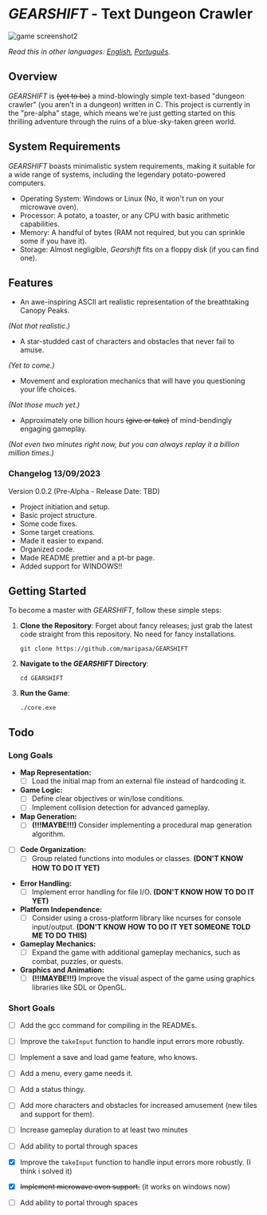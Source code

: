 # *GEARSHIFT* - Text Dungeon Crawler

![game screenshot2](https://github.com/maripasa/GEARSHIFT/assets/123270648/125b6ee1-e77b-4563-94a7-506d8086aef6)

_Read this in other languages: [English](README.md), [Português](README.br.md)._

## Overview

*GEARSHIFT* is ~~(yet to be)~~ a mind-blowingly simple text-based "dungeon crawler" (you aren't in a dungeon) written in C. This project is currently in the "pre-alpha" stage, which means we're just getting started on this thrilling adventure through the ruins of a blue-sky-taken green world.

## System Requirements

*GEARSHIFT* boasts minimalistic system requirements, making it suitable for a wide range of systems, including the legendary potato-powered computers.

- Operating System: Windows or Linux (No, it won't run on your microwave oven).
- Processor: A potato, a toaster, or any CPU with basic arithmetic capabilities.
- Memory: A handful of bytes (RAM not required, but you can sprinkle some if you have it).
- Storage: Almost negligible, *Gearshift* fits on a floppy disk (if you can find one).

## Features

- An awe-inspiring ASCII art realistic representation of the breathtaking Canopy Peaks.

*(Not that realistic.)*
- A star-studded cast of characters and obstacles that never fail to amuse. 

*(Yet to come.)*
- Movement and exploration mechanics that will have you questioning your life choices.

*(Not those much yet.)*
- Approximately one billion hours ~~(give or take)~~ of mind-bendingly engaging gameplay.

*(Not even two minutes right now, but you can always replay it a billion million times.)*

### Changelog 13/09/2023
Version 0.0.2 (Pre-Alpha - Release Date: TBD)
- Project initiation and setup.
- Basic project structure.
- Some code fixes.
- Some target creations.
- Made it easier to expand.
- Organized code.
- Made README prettier and a pt-br page.
- Added support for WINDOWS!!

## Getting Started

To become a master with *GEARSHIFT*, follow these simple steps:

1. **Clone the Repository**: Forget about fancy releases; just grab the latest code straight from this repository. No need for fancy installations.

    ```shell
    git clone https://github.com/maripasa/GEARSHIFT
    ```

2. **Navigate to the *GEARSHIFT* Directory**:

    ```shell
    cd GEARSHIFT
    ```

3. **Run the Game**:

    ```shell
    ./core.exe
    ```

## Todo

### **Long Goals**

- **Map Representation:**
  - [ ] Load the initial map from an external file instead of hardcoding it.

- **Game Logic:**
  - [ ] Define clear objectives or win/lose conditions.
  - [ ] Implement collision detection for advanced gameplay.
  
- **Map Generation:**
  - [ ] **(!!!MAYBE!!!)** Consider implementing a procedural map generation algorithm.
  
- [ ] **Code Organization:**
  - [ ] Group related functions into modules or classes. **(DON'T KNOW HOW TO DO IT YET)**

- **Error Handling:**
  - [ ] Implement error handling for file I/O. **(DON'T KNOW HOW TO DO IT YET)**
  
- **Platform Independence:**
  - [ ] Consider using a cross-platform library like ncurses for console input/output. **(DON'T KNOW HOW TO DO IT YET SOMEONE TOLD ME TO DO THIS)**

- **Gameplay Mechanics:**
  - [ ] Expand the game with additional gameplay mechanics, such as combat, puzzles, or quests.
  
- **Graphics and Animation:**
  - [ ] **(!!!MAYBE!!!)** Improve the visual aspect of the game using graphics libraries like SDL or OpenGL.

### Short Goals

- [ ] Add the gcc command for compiling in the READMEs.

- [ ] Improve the `takeInput` function to handle input errors more robustly.
- [ ] Implement a save and load game feature, who knows.

- [ ] Add a menu, every game needs it.

- [ ] Add a status thingy.

- [ ] Add more characters and obstacles for increased amusement (new tiles and support for them).

- [ ] Increase gameplay duration to at least two minutes

- [ ] Add ability to portal through spaces

- [x] Improve the `takeInput` function to handle input errors more robustly. (I think i solved it)

- [x] ~~Implement microwave oven support.~~ (it works on windows now)

- [ ] Add ability to portal through spaces